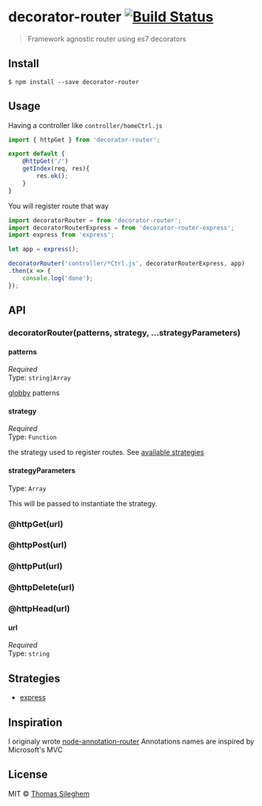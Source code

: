 # decorator-router [![Build Status](https://travis-ci.org/mastilver/decorator-router.svg?branch=master)](https://travis-ci.org/mastilver/decorator-router)

> Framework agnostic router using es7 decorators


## Install

```
$ npm install --save decorator-router
```


## Usage

Having a controller like `controller/homeCtrl.js`

```js
import { httpGet } from 'decorator-router';

export default {
    @httpGet('/')
    getIndex(req, res){
        res.ok();
    }
}
```

You will register route that way

```js
import decoratorRouter = from 'decorator-router';
import decoratorRouterExpress = from 'decorator-router-express';
import express from 'express';

let app = express();

decoratorRouter('controller/*Ctrl.js', decoratorRouterExpress, app)
.then(x => {
    console.log('done');
});
```


## API

### decoratorRouter(patterns, strategy, ...strategyParameters)

#### patterns

*Required*  
Type: `string|Array`

[globby](https://github.com/sindresorhus/globby) patterns

#### strategy

*Required*  
Type: `Function`

the strategy used to register routes. See [available strategies](#strategies)

#### strategyParameters

Type: `Array`

This will be passed to instantiate the strategy.


### @httpGet(url)  
### @httpPost(url)  
### @httpPut(url)  
### @httpDelete(url)  
### @httpHead(url)  

#### url

*Required*  
Type: `string`


## Strategies

* [express](https://github.com/mastilver/decorator-router-express)


## Inspiration

I originaly wrote [node-annotation-router](https://github.com/mastilver/node-annotation-router)
Annotations names are inspired by Microsoft's MVC


## License

MIT © [Thomas Sileghem](https://mastilver.com)

